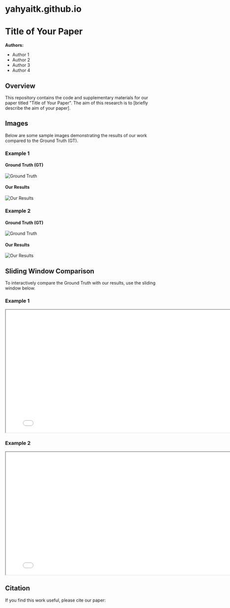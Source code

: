 # yahyaitk.github.io
# Title of Your Paper

**Authors:**

- Author 1
- Author 2
- Author 3
- Author 4

## Overview

This repository contains the code and supplementary materials for our paper titled "Title of Your Paper". The aim of this research is to [briefly describe the aim of your paper]. 

## Images

Below are some sample images demonstrating the results of our work compared to the Ground Truth (GT).

### Example 1

#### Ground Truth (GT)
![Ground Truth](/home/mplab/Projects/esa/esa/main_code/main_code/output/20240109_11_ours.png)

#### Our Results
![Our Results](/home/mplab/Projects/esa/esa/main_code/main_code/output/20240129_11_rupnet_5classes.png)

### Example 2

#### Ground Truth (GT)
![Ground Truth](path/to/your/ground_truth_image2.png)

#### Our Results
![Our Results](path/to/your/our_results_image2.png)

## Sliding Window Comparison

To interactively compare the Ground Truth with our results, use the sliding window below.

### Example 1
<iframe src="path/to/your/sliding_window_comparison1.html" width="800" height="400"></iframe>

### Example 2
<iframe src="path/to/your/sliding_window_comparison2.html" width="800" height="400"></iframe>


## Citation

If you find this work useful, please cite our paper:

